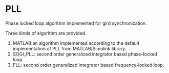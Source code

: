 # PLL
Phase locked loop algorithm implemented for gird synchronization.

Three kinds of algorithm are provided.
1. MATLAB:an algorithm implemented according to the default implementation of PLL from MATLAB/Simulink library.
2. SOGI_PLL: second order generalized integrator based phase-locked loop.
3. FLL: second order generalized integrator based frequency-locked loop.
